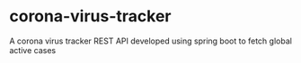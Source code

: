 # corona-virus-tracker
A corona virus tracker REST API developed using spring boot to fetch global active cases
